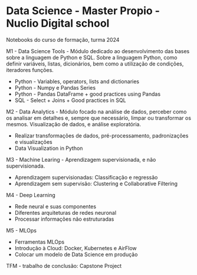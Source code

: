 # Data Science - Master Propio - Nuclio Digital school

Notebooks do curso de formação, turma 2024

M1 - Data Science Tools - Módulo dedicado ao desenvolvimento das bases sobre a linguagem de Python e SQL. Sobre a linguagem Python, como definir variáveis, listas, dicionários, bem como a utilização de condições, iteradores funções.
* Python - Variables, operators, lists and dictionaries
* Python - Numpy e Pandas Series
* Python - Pandas DataFrame + good practices using Pandas
* SQL - Select + Joins + Good practices in SQL

M2 - Data Analytics - Módulo focado na análise de dados, perceber como os analisar em detalhes e, sempre que necessário, limpar ou transformar os mesmos. Visualização de dados, e análise exploratória.
* Realizar transformações de dados, pré-processamento, padronizações e visualizações
* Data Visualization in Python

M3 - Machine Learing - Aprendizagem supervisionada, e não supervisionada.
* Aprendizagem supervisionadas: Classificação e regressão
* Aprendizagem sem supervisão: Clustering e Collaborative Filtering

M4 - Deep Learning
* Rede neural e suas componentes
* Diferentes arquiteturas de redes neuronal
* Processar informações não estruturadas

M5 - MLOps
* Ferramentas MLOps
* Introdução à Cloud: Docker, Kubernetes e AirFlow
* Colocar um modelo de Data Science em produção

TFM - trabalho de conclusão: Capstone Project


